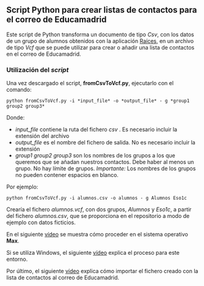 ## Script Python para crear listas de contactos para el correo de Educamadrid

Este script de Python transforma un documento de tipo *Csv*, con los datos de un grupo de alumnos obtenidos con la aplicación [Raíces](https://raices.madrid.org/raiz_app/jsp/portal/portalraices.html), en un archivo de tipo *Vcf* que se puede utilizar para crear o añadir una lista de contactos en el correo de Educamadrid.

### Utilización del *script*

Una vez descargado el script, **fromCsvToVcf.py**, ejecutarlo con el comando:

    python fromCsvToVcf.py -i *input_file* -o *output_file* - g *group1 group2 group3*
  
  
Donde:
- *input_file* contiene la ruta del fichero *csv* . Es necesario incluir la extensión del archivo
- *output_file* es el nombre del fichero de salida. No es necesario incluir la extensión
- *group1 group2 group3* son los nombres de los grupos a los que queremos que se añadan nuestros contactos. Debe haber al menos un grupo. No hay límite de grupos. *Importante:* Los nombres de los grupos no pueden contener espacios en blanco.  

Por ejemplo:

    python fromCsvToVcf.py -i alumnos.csv -o alumnos - g Alumnos Eso1c

Crearía el fichero *alumnos.vcf*, con dos grupos, *Alumnos* y *Eso1c*, a partir del fichero *alumnos.csv*, que se proporciona en el repositorio a modo de ejemplo con datos ficticios.


En el siguiente [vídeo](https://mediateca.educa.madrid.org/video/u9emeakcfy4m93mc) se muestra cómo proceder en el sistema operativo **Max**.

Si se utiliza Windows, el siguiente [vídeo](https://mediateca.educa.madrid.org/video/v44hdsrnrv5rr3ar) explica el proceso para este entorno.

Por último, el siguiente [vídeo](https://mediateca.educa.madrid.org/video/sq2uexb32cw2ir49) explica cómo importar el fichero creado con la lista de contactos al correo de Educamadrid.
